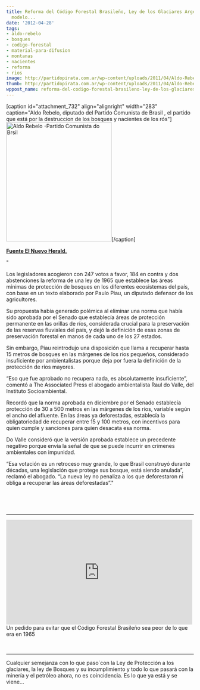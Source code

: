 ```yaml
---
title: Reforma del Código Forestal Brasileño, Ley de los Glaciares Argentina, el mismo
  modelo...
date: '2012-04-28'
tags:
- aldo-rebelo
- bosques
- codigo-forestal
- material-para-difusion
- montanas
- nacientes
- reforma
- rios
image: http://partidopirata.com.ar/wp-content/uploads/2011/04/Aldo-Rebelo.jpg
thumb: http://partidopirata.com.ar/wp-content/uploads/2011/04/Aldo-Rebelo-150x150.jpg
wppost_name: reforma-del-codigo-forestal-brasileno-ley-de-los-glaciares-argentina-el-mismo-modelo
---
```


[caption id="attachment_732" align="alignright" width="283" caption="Aldo Rebelo, diputado del Partido Comunista de Brasil , el partido que está por la destruccion de los bosques y nacientes de los rós"]<a href="http://partidopirata.com.ar/wp-content/uploads/2011/04/Aldo-Rebelo.jpg"><img class="size-full wp-image-732" title="Aldo-Rebelo" src="http://partidopirata.com.ar/wp-content/uploads/2011/04/Aldo-Rebelo.jpg" alt="Aldo Rebelo -Partido Comunista do Brsil" width="283" height="320" /></a>[/caption]

<strong><a href="http://www.elnuevoherald.com/2012/04/25/1187960/brasil-aprueba-reforma-a-codigo.html" target="_blank">Fuente El Nuevo Herald.</a></strong>

"

Los legisladores acogieron con 247 votos a favor, 184 en contra y dos abstenciones la reforma de una ley de 1965 que establece las áreas mínimas de protección de bosques en los diferentes ecosistemas del país, con base en un texto elaborado por Paulo Piau, un diputado defensor de los agricultores.

Su propuesta había generado polémica al eliminar una norma que había sido aprobada por el Senado que establecía áreas de protección permanente en las orillas de ríos, considerada crucial para la preservación de las reservas fluviales del país, y dejó la definición de esas zonas de preservación forestal en manos de cada uno de los 27 estados.

Sin embargo, Piau reintrodujo una disposición que llama a recuperar hasta 15 metros de bosques en las márgenes de los ríos pequeños, considerado insuficiente por ambientalistas porque deja por fuera la definición de la protección de ríos mayores.

“Eso que fue aprobado no recupera nada, es absolutamente insuficiente”, comentó a The Associated Press el abogado ambientalista Raul do Valle, del Instituto Socioambiental.

Recordó que la norma aprobada en diciembre por el Senado establecía protección de 30 a 500 metros en las márgenes de los ríos, variable según el ancho del afluente. En las áreas ya deforestadas, establecía la obligatoriedad de recuperar entre 15 y 100 metros, con incentivos para quien cumple y sanciones para quien desacata esa norma.

Do Valle consideró que la versión aprobada establece un precedente negativo porque envía la señal de que se puede incurrir en crímenes ambientales con impunidad.

“Esa votación es un retroceso muy grande, lo que Brasil construyó durante décadas, una legislación que protege sus bosque, está siendo anulada”, reclamó el abogado. “La nueva ley no penaliza a los que deforestaron ni obliga a recuperar las áreas deforestadas”."

&nbsp;

&nbsp;

<hr />

<iframe src="http://player.vimeo.com/video/22390528" frameborder="0" width="500" height="281"></iframe>
Un pedido para evitar que el Código Forestal Brasileño sea peor de lo que era en 1965

&nbsp;

<hr />

Cualquier semejanza con lo que paso´con la Ley de Protección a los glaciares, la ley de Bosques y su incumplimiento y todo lo que pasará con la minería y el petróleo ahora, no es coincidencia.
Es lo que ya está y se viene...
